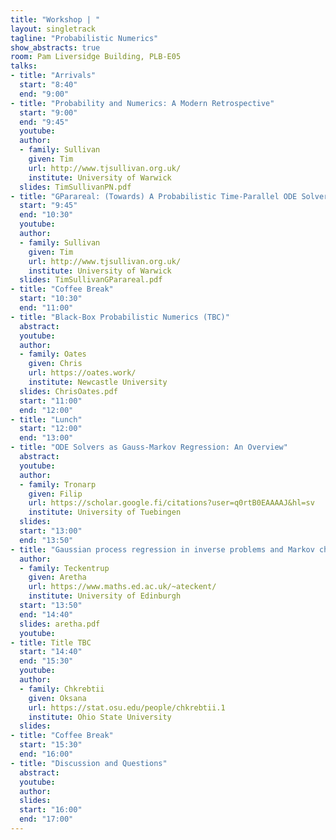 ```yaml
---
title: "Workshop | "
layout: singletrack
tagline: "Probabilistic Numerics"
show_abstracts: true
room: Pam Liversidge Building, PLB-E05
talks:
- title: "Arrivals"
  start: "8:40"
  end: "9:00"
- title: "Probability and Numerics: A Modern Retrospective"
  start: "9:00"
  end: "9:45"
  youtube: 
  author:
  - family: Sullivan
    given: Tim
    url: http://www.tjsullivan.org.uk/
    institute: University of Warwick
  slides: TimSullivanPN.pdf
- title: "GParareal: (Towards) A Probabilistic Time-Parallel ODE Solver"
  start: "9:45"
  end: "10:30"
  youtube: 
  author:
  - family: Sullivan
    given: Tim
    url: http://www.tjsullivan.org.uk/
    institute: University of Warwick
  slides: TimSullivanGParareal.pdf    
- title: "Coffee Break"
  start: "10:30"
  end: "11:00"
- title: "Black-Box Probabilistic Numerics (TBC)"
  abstract:
  youtube:
  author:
  - family: Oates 
    given: Chris
    url: https://oates.work/
    institute: Newcastle University
  slides: ChrisOates.pdf 
  start: "11:00"
  end: "12:00"    
- title: "Lunch"
  start: "12:00"
  end: "13:00"  
- title: "ODE Solvers as Gauss-Markov Regression: An Overview"
  abstract:
  youtube:
  author:
  - family: Tronarp
    given: Filip
    url: https://scholar.google.fi/citations?user=q0rtB0EAAAAJ&hl=sv
    institute: University of Tuebingen
  slides: 
  start: "13:00"
  end: "13:50"  
- title: "Gaussian process regression in inverse problems and Markov chain Monte Carlo"
  author:
  - family: Teckentrup
    given: Aretha
    url: https://www.maths.ed.ac.uk/~ateckent/
    institute: University of Edinburgh
  start: "13:50"
  end: "14:40"
  slides: aretha.pdf 
  youtube:   
- title: Title TBC
  start: "14:40"
  end: "15:30"
  youtube: 
  author:
  - family: Chkrebtii
    given: Oksana
    url: https://stat.osu.edu/people/chkrebtii.1
    institute: Ohio State University
  slides: 
- title: "Coffee Break"
  start: "15:30"
  end: "16:00"
- title: "Discussion and Questions"
  abstract:
  youtube:
  author:
  slides: 
  start: "16:00"
  end: "17:00"
---
```

